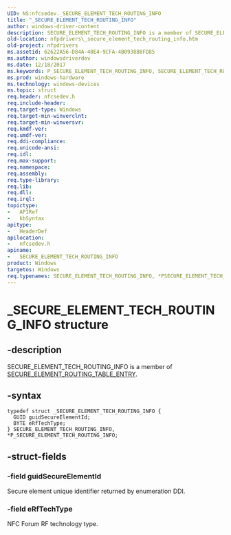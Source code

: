 ```yaml
---
UID: NS:nfcsedev._SECURE_ELEMENT_TECH_ROUTING_INFO
title: "_SECURE_ELEMENT_TECH_ROUTING_INFO"
author: windows-driver-content
description: SECURE_ELEMENT_TECH_ROUTING_INFO is a member of SECURE_ELEMENT_ROUTING_TABLE_ENTRY.
old-location: nfpdrivers\_secure_element_tech_routing_info.htm
old-project: nfpdrivers
ms.assetid: 62622A56-D84A-40E4-9CFA-4B0938B8FD85
ms.author: windowsdriverdev
ms.date: 12/18/2017
ms.keywords: P_SECURE_ELEMENT_TECH_ROUTING_INFO, SECURE_ELEMENT_TECH_ROUTING_INFO structure [Near-Field Proximity Drivers], nfcsedev/P_SECURE_ELEMENT_TECH_ROUTING_INFO, SECURE_ELEMENT_TECH_ROUTING_INFO, nfpdrivers._secure_element_tech_routing_info, _SECURE_ELEMENT_TECH_ROUTING_INFO, nfcsedev/_SECURE_ELEMENT_TECH_ROUTING_INFO, P_SECURE_ELEMENT_TECH_ROUTING_INFO structure pointer [Near-Field Proximity Drivers], *PSECURE_ELEMENT_TECH_ROUTING_INFO
ms.prod: windows-hardware
ms.technology: windows-devices
ms.topic: struct
req.header: nfcsedev.h
req.include-header: 
req.target-type: Windows
req.target-min-winverclnt: 
req.target-min-winversvr: 
req.kmdf-ver: 
req.umdf-ver: 
req.ddi-compliance: 
req.unicode-ansi: 
req.idl: 
req.max-support: 
req.namespace: 
req.assembly: 
req.type-library: 
req.lib: 
req.dll: 
req.irql: 
topictype:
-	APIRef
-	kbSyntax
apitype:
-	HeaderDef
apilocation:
-	nfcsedev.h
apiname:
-	SECURE_ELEMENT_TECH_ROUTING_INFO
product: Windows
targetos: Windows
req.typenames: SECURE_ELEMENT_TECH_ROUTING_INFO, *PSECURE_ELEMENT_TECH_ROUTING_INFO
---
```


# _SECURE_ELEMENT_TECH_ROUTING_INFO structure


## -description


SECURE_ELEMENT_TECH_ROUTING_INFO is  a member of <a href="..\nfcsedev\ns-nfcsedev-_secure_element_routing_table_entry.md">SECURE_ELEMENT_ROUTING_TABLE_ENTRY</a>.


## -syntax


````
typedef struct _SECURE_ELEMENT_TECH_ROUTING_INFO {
  GUID guidSecureElementId;
  BYTE eRfTechType;
} SECURE_ELEMENT_TECH_ROUTING_INFO, *P_SECURE_ELEMENT_TECH_ROUTING_INFO;
````


## -struct-fields




### -field guidSecureElementId

Secure element unique identifier returned by enumeration DDI.



### -field eRfTechType

NFC Forum RF technology type.

